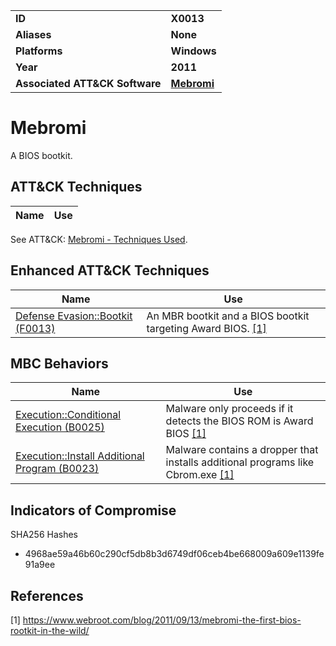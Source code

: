
<table>
<tr>
<td><b>ID</b></td>
<td><b>X0013</b></td>
</tr>
<tr>
<td><b>Aliases</b></td>
<td><b>None</b></td>
</tr>
<tr>
<td><b>Platforms</b></td>
<td><b>Windows</b></td>
</tr>
<tr>
<td><b>Year</b></td>
<td><b>2011</b></td>
</tr>
<tr>
<td><b>Associated ATT&CK Software</b></td>
<td><b><a href="https://attack.mitre.org/software/S0001/">Mebromi</a></b></td>
</tr>
</table>


Mebromi
=======
A BIOS bootkit.


ATT&CK Techniques
-----------------
|Name|Use|
|---|---|
See ATT&CK: [Mebromi - Techniques Used](https://attack.mitre.org/software/S0001/).

Enhanced ATT&CK Techniques
---------
|Name|Use|
|---|---|
|[Defense Evasion::Bootkit (F0013)](../defense-evasion/bootkit.md)|An MBR bootkit and a BIOS bootkit targeting Award BIOS. [[1]](#1)|

MBC Behaviors
---------
|Name|Use|
|---|---|
|[Execution::Conditional Execution (B0025)](../execution/conditional-execution.md)|Malware only proceeds if it detects the BIOS ROM is Award BIOS [[1]](#1)|
|[Execution::Install Additional Program (B0023)](../execution/install-additional-program.md)|Malware contains a dropper that installs additional programs like Cbrom.exe [[1]](#1)|

Indicators of Compromise
------------------------
SHA256 Hashes
- 4968ae59a46b60c290cf5db8b3d6749df06ceb4be668009a609e1139fe91a9ee

## References

<a name="1">[1]</a> https://www.webroot.com/blog/2011/09/13/mebromi-the-first-bios-rootkit-in-the-wild/
